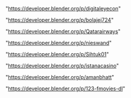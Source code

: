 "https://developer.blender.org/p/digitaleyecon"

"https://developer.blender.org/p/bolajej724"

"https://developer.blender.org/p/Qatarairways"

"https://developer.blender.org/p/nieswand"

"https://developer.blender.org/p/Sihtuk01"

"https://developer.blender.org/p/istanacasino"

"https://developer.blender.org/p/amanbhatt"

"https://developer.blender.org/p/123-fmovies-dl"

